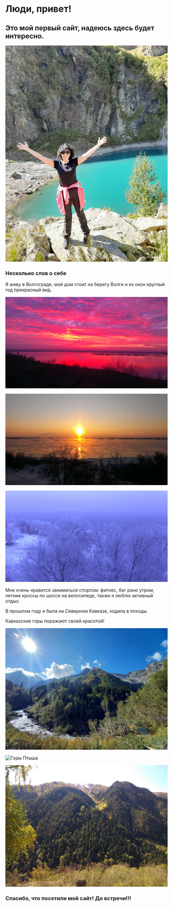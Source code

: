 # Люди, привет!

## Это мой первый сайт, надеюсь здесь будет интересно.

![Привет](20200916_150859.jpg)

### Несколько слов о себе

Я живу в Волгограде, мой дом стоит на берегу Волги и из окон круглый год прекрасный вид.

![Рассвет над Волгой](IMAG0166.jpg)

![Красивый рассвет](IMAG0730.jpg)

![Зимняя картинка](IMAG0663.jpg)

Мне очень нравится заниматься спортом: фитнес, бег рано утром, летние кроссы по шоссе на велосипеде, также я люблю активный отдых.


В прошлом году я была на Северном Кавказе, ходила в походы.

Кавказские горы поражают своей красотой!


![Поход на ледник](20200909_090344.jpg)

![Горы Птыша](20200909_091737.jpg)

![Горы Птыша](IMG_20190922_111618.jpg)



### Спасибо, что посетили мой сайт! До встречи!!!